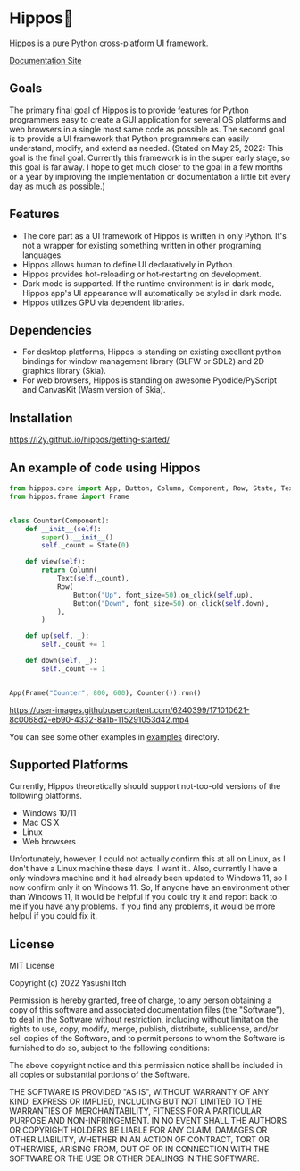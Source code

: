 # Hippos🦛
Hippos is a pure Python cross-platform UI framework.

[Documentation Site](https://i2y.github.io/hippos)

## Goals
The primary final goal of Hippos is to provide features for Python programmers easy to create a GUI application for several OS platforms and web browsers in a single most same code as possible as. The second goal is to provide a UI framework that Python programmers can easily understand, modify, and extend as needed.
(Stated on May 25, 2022: This goal is the final goal. Currently this framework is in the super early stage, so this goal is far away. I hope to get much closer to the goal in a few months or a year by improving the implementation or documentation a little bit every day as much as possible.)

## Features
- The core part as a UI framework of Hippos is written in only Python. It's not a wrapper for existing something written in other programing languages.
- Hippos allows human to define UI declaratively in Python.
- Hippos provides hot-reloading or hot-restarting on development.
- Dark mode is supported. If the runtime environment is in dark mode, Hippos app's UI appearance will automatically be styled in dark mode.
- Hippos utilizes GPU via dependent libraries.

## Dependencies
- For desktop platforms, Hippos is standing on existing excellent python bindings for window management library (GLFW or SDL2) and 2D graphics library (Skia).
- For web browsers, Hippos is standing on awesome Pyodide/PyScript and CanvasKit (Wasm version of Skia).

## Installation
https://i2y.github.io/hippos/getting-started/

## An example of code using Hippos
```python
from hippos.core import App, Button, Column, Component, Row, State, Text
from hippos.frame import Frame


class Counter(Component):
    def __init__(self):
        super().__init__()
        self._count = State(0)

    def view(self):
        return Column(
            Text(self._count),
            Row(
                Button("Up", font_size=50).on_click(self.up),
                Button("Down", font_size=50).on_click(self.down),
            ),
        )

    def up(self, _):
        self._count += 1

    def down(self, _):
        self._count -= 1


App(Frame("Counter", 800, 600), Counter()).run()
```

https://user-images.githubusercontent.com/6240399/171010621-8c0068d2-eb90-4332-8a1b-115291053d42.mp4

You can see some other examples in [examples](examples) directory.

## Supported Platforms
Currently, Hippos theoretically should support not-too-old versions of the following platforms.

- Windows 10/11
- Mac OS X
- Linux
- Web browsers

Unfortunately, however, I could not actually confirm this at all on Linux, as I don't have a Linux machine these days. I want it..
Also, currently I have a only windows machine and it had already been updated to Windows 11, so I now confirm only it on Windows 11.
So, If anyone have an environment other than Windows 11, it would be helpful if you could try it and report back to me if you have any problems. If you find any problems, it would be more helpul if you could fix it.

## License
MIT License

Copyright (c) 2022 Yasushi Itoh

Permission is hereby granted, free of charge, to any person obtaining a copy of this software and associated documentation files (the "Software"), to deal in the Software without restriction, including without limitation the rights to use, copy, modify, merge, publish, distribute, sublicense, and/or sell copies of the Software, and to permit persons to whom the Software is furnished to do so, subject to the following conditions:

The above copyright notice and this permission notice shall be included in all copies or substantial portions of the Software.

THE SOFTWARE IS PROVIDED "AS IS", WITHOUT WARRANTY OF ANY KIND, EXPRESS OR IMPLIED, INCLUDING BUT NOT LIMITED TO THE WARRANTIES OF MERCHANTABILITY, FITNESS FOR A PARTICULAR PURPOSE AND NON-INFRINGEMENT. IN NO EVENT SHALL THE AUTHORS OR COPYRIGHT HOLDERS BE LIABLE FOR ANY CLAIM, DAMAGES OR OTHER LIABILITY, WHETHER IN AN ACTION OF CONTRACT, TORT OR OTHERWISE, ARISING FROM, OUT OF OR IN CONNECTION WITH THE SOFTWARE OR THE USE OR OTHER DEALINGS IN THE SOFTWARE.
